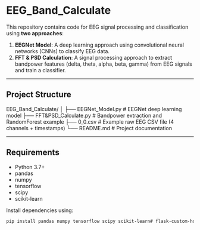 # EEG_Band_Calculate

This repository contains code for EEG signal processing and classification using **two approaches**:

1. **EEGNet Model**: A deep learning approach using convolutional neural networks (CNNs) to classify EEG data.
2. **FFT & PSD Calculation**: A signal processing approach to extract bandpower features (delta, theta, alpha, beta, gamma) from EEG signals and train a classifier.

---

## Project Structure

EEG_Band_Calculate/
│
├── EEGNet_Model.py # EEGNet deep learning model
├── FFT&PSD_Calculate.py # Bandpower extraction and RandomForest example
├── 0_0.csv # Example raw EEG CSV file (4 channels + timestamps)
└── README.md # Project documentation


---

## Requirements

- Python 3.7+
- pandas
- numpy
- tensorflow
- scipy
- scikit-learn

Install dependencies using:

```bash
pip install pandas numpy tensorflow scipy scikit-learn#   f l a s k - c u s t o m - h o s t - p o r t  
 